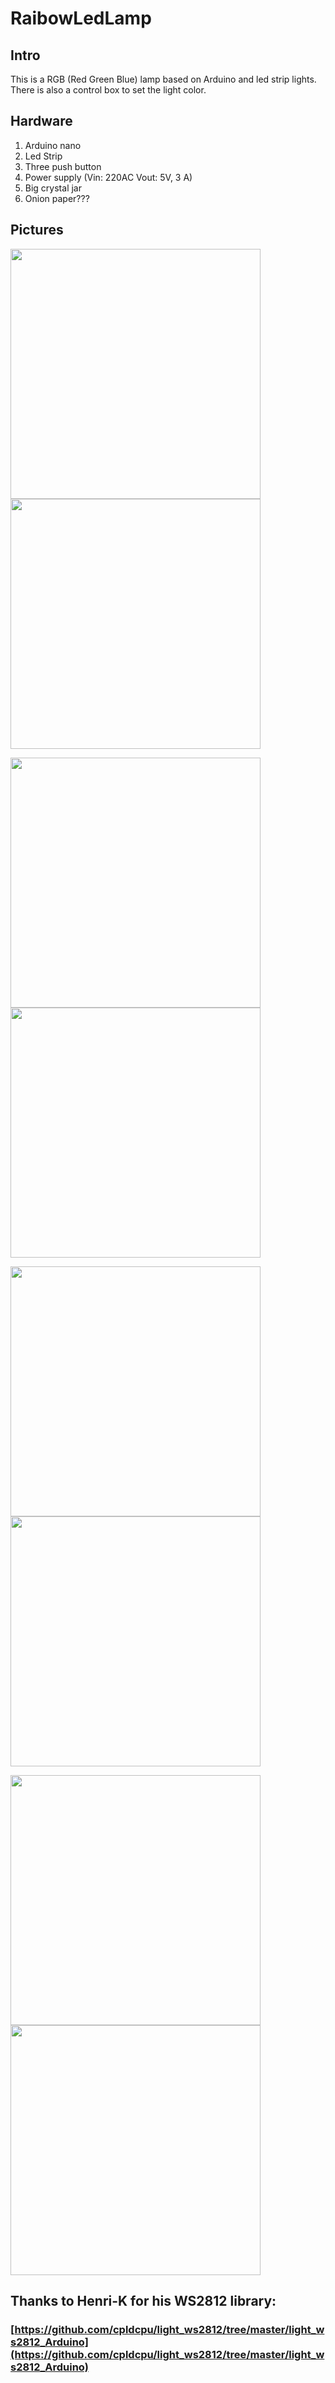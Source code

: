 # RaibowLedLamp

## Intro

This is a RGB (Red Green Blue) lamp based on Arduino and led strip lights. There is also a control box to set the light color.

## Hardware

1. Arduino nano
2. Led Strip
3. Three push button
4. Power supply (Vin: 220AC Vout: 5V, 3 A)
5. Big crystal jar
6. Onion paper???

## Pictures

<img src="img/1.jpg" width="400"><img src="img/2.jpg" width="400">

<img src="img/3.jpg" width="400"><img src="img/4.jpg" width="400">

<img src="img/5.jpg" width="400"><img src="img/6.jpg" width="400">

<img src="img/7.jpg" width="400"><img src="img/8.jpg" width="400">








## Thanks to Henri-K for his WS2812 library:

### [https://github.com/cpldcpu/light_ws2812/tree/master/light_ws2812_Arduino](https://github.com/cpldcpu/light_ws2812/tree/master/light_ws2812_Arduino)
